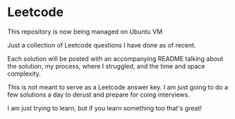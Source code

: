 # Leetcode

This repository is now being managed on Ubuntu VM

Just a collection of Leetcode questions I have done as of recent.

Each solution will be posted with an accompanying README talking about the solution, my process, where I struggled, and the time and space complexity.

This is not meant to serve as a Leetcode answer key. I am just going to do a few solutions a day to derust and prepare for coing interviews.

I am just trying to learn, but if you learn something too that's great!
